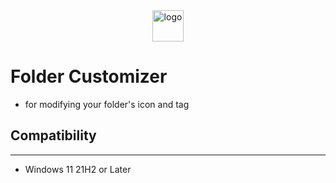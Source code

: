 <center><img src="./src/Icons/Program icon.ico" alt="logo" height="50" width="50"/></center>

# Folder Customizer
- for modifying your folder's icon and tag


## Compatibility
---
- Windows 11 21H2 or Later


